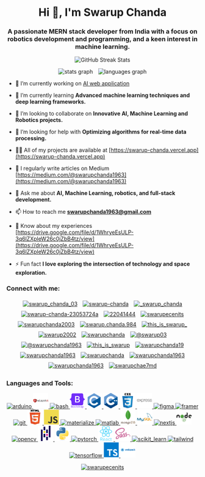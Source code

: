 <h1 align="center">Hi 👋, I'm Swarup Chanda</h1>
<h3 align="center">A passionate MERN stack developer from India with a focus on robotics development and programming, and a keen interest in machine learning.</h3>


<!-- Top Languages Card -->

<!-- GitHub Streak Stats Card -->
<p align="center">
  <img src="https://github-readme-streak-stats.herokuapp.com/?user=swarupecenits&theme=radical" alt="GitHub Streak Stats" />
</p>

<div align="center">
  <img  style="margin-right: 10px;" src="https://github-readme-stats.vercel.app/api?username=swarupecenits&show_icons=true&theme=radical" height="180" alt="stats graph"  />
  <img src="https://github-readme-stats.vercel.app/api/top-langs/?username=swarupecenits&layout=compact&langs_count=10&theme=radical" height="180" alt="languages graph"  />
</div>






- 🔭 I’m currently working on [AI web application](https://ai-summarizer-swarup.netlify.app/)

- 🌱 I’m currently learning **Advanced machine learning techniques and deep learning frameworks.**

- 👯 I’m looking to collaborate on **Innovative AI, Machine Learning and Robotics projects.**

- 🤝 I’m looking for help with **Optimizing algorithms for real-time data processing.**

- 👨‍💻 All of my projects are available at [https://swarup-chanda.vercel.app](https://swarup-chanda.vercel.app)

- 📝 I regularly write articles on Medium [https://medium.com/@swarupchanda1963](https://medium.com/@swarupchanda1963)

- 💬 Ask me about **AI, Machine Learning, robotics, and full-stack development.**

- 📫 How to reach me **swarupchanda1963@gmail.com**

- 📄 Know about my experiences [https://drive.google.com/file/d/1WhryeEsULP-3q6lZXpleW26c0jZbB4tz/view](https://drive.google.com/file/d/1WhryeEsULP-3q6lZXpleW26c0jZbB4tz/view)

- ⚡ Fun fact **I love exploring the intersection of technology and space exploration.**

<h3 align="left">Connect with me:</h3>
<p align="center">
<a href="https://dev.to/swarup_chanda_03" target="blank"><img style="padding: 5px;" align="center" src="https://raw.githubusercontent.com/rahuldkjain/github-profile-readme-generator/master/src/images/icons/Social/devto.svg" alt="swarup_chanda_03" height="30" width="40" /></a>
<a href="https://codepen.io/swarup-chanda" target="blank"><img style="padding: 5px;" align="center" src="https://raw.githubusercontent.com/rahuldkjain/github-profile-readme-generator/master/src/images/icons/Social/codepen.svg" alt="swarup-chanda" height="30" width="40" /></a>
<a href="https://twitter.com/_swarup_chanda" target="blank"><img style="padding: 5px;" align="center" src="https://raw.githubusercontent.com/rahuldkjain/github-profile-readme-generator/master/src/images/icons/Social/twitter.svg" alt="_swarup_chanda" height="30" width="40" /></a>
<a href="https://linkedin.com/in/swarup-chanda-23053724a" target="blank"><img style="padding: 5px;" align="center" src="https://raw.githubusercontent.com/rahuldkjain/github-profile-readme-generator/master/src/images/icons/Social/linked-in-alt.svg" alt="swarup-chanda-23053724a" height="30" width="40" /></a>
<a href="https://stackoverflow.com/users/22041444" target="blank"><img style="padding: 5px;" align="center" src="https://raw.githubusercontent.com/rahuldkjain/github-profile-readme-generator/master/src/images/icons/Social/stack-overflow.svg" alt="22041444" height="30" width="40" /></a>
<a href="https://codesandbox.com/swarupecenits" target="blank"><img style="padding: 5px;" align="center" src="https://raw.githubusercontent.com/rahuldkjain/github-profile-readme-generator/master/src/images/icons/Social/codesandbox.svg" alt="swarupecenits" height="30" width="40" /></a>
<a href="https://kaggle.com/swarupchanda2003" target="blank"><img style="padding: 5px;" align="center" src="https://raw.githubusercontent.com/rahuldkjain/github-profile-readme-generator/master/src/images/icons/Social/kaggle.svg" alt="swarupchanda2003" height="30" width="40" /></a>
<a href="https://fb.com/swarup.chanda.984" target="blank"><img style="padding: 5px;" align="center" src="https://raw.githubusercontent.com/rahuldkjain/github-profile-readme-generator/master/src/images/icons/Social/facebook.svg" alt="swarup.chanda.984" height="30" width="40" /></a>
<a href="https://instagram.com/this_is_swarup_" target="blank"><img style="padding: 5px;" align="center" src="https://raw.githubusercontent.com/rahuldkjain/github-profile-readme-generator/master/src/images/icons/Social/instagram.svg" alt="this_is_swarup_" height="30" width="40" /></a>
<a href="https://dribbble.com/swarup2002" target="blank"><img style="padding: 5px;" align="center" src="https://raw.githubusercontent.com/rahuldkjain/github-profile-readme-generator/master/src/images/icons/Social/dribbble.svg" alt="swarup2002" height="30" width="40" /></a>
<a href="https://www.behance.net/swarupchanda" target="blank"><img style="padding: 5px;" align="center" src="https://raw.githubusercontent.com/rahuldkjain/github-profile-readme-generator/master/src/images/icons/Social/behance.svg" alt="swarupchanda" height="30" width="40" /></a>
<a href="https://hashnode.com/@swarup03" target="blank"><img style="padding: 5px;" align="center" src="https://raw.githubusercontent.com/rahuldkjain/github-profile-readme-generator/master/src/images/icons/Social/hashnode.svg" alt="@swarup03" height="30" width="40" /></a>
<a href="https://medium.com/@swarupchanda1963" target="blank"><img style="padding: 5px;" align="center" src="https://raw.githubusercontent.com/rahuldkjain/github-profile-readme-generator/master/src/images/icons/Social/medium.svg" alt="@swarupchanda1963" height="30" width="40" /></a>
<a href="https://www.youtube.com/c/this_is_swarup" target="blank"><img style="padding: 5px;" align="center" src="https://raw.githubusercontent.com/rahuldkjain/github-profile-readme-generator/master/src/images/icons/Social/youtube.svg" alt="this_is_swarup" height="30" width="40" /></a>
<a href="https://www.codechef.com/users/swarupchanda19" target="blank"><img style="padding: 5px;" align="center" src="https://cdn.jsdelivr.net/npm/simple-icons@3.1.0/icons/codechef.svg" alt="swarupchanda19" height="30" width="40" /></a>
<a href="https://www.hackerrank.com/swarupchanda1963" target="blank"><img style="padding: 5px;" align="center" src="https://raw.githubusercontent.com/rahuldkjain/github-profile-readme-generator/master/src/images/icons/Social/hackerrank.svg" alt="swarupchanda1963" height="30" width="40" /></a>
<a href="https://codeforces.com/profile/swarupchanda" target="blank"><img style="padding: 5px;" align="center" src="https://raw.githubusercontent.com/rahuldkjain/github-profile-readme-generator/master/src/images/icons/Social/codeforces.svg" alt="swarupchanda" height="30" width="40" /></a>
<a href="https://www.leetcode.com/swarupchanda1963" target="blank"><img style="padding: 5px;" align="center" src="https://raw.githubusercontent.com/rahuldkjain/github-profile-readme-generator/master/src/images/icons/Social/leet-code.svg" alt="swarupchanda1963" height="30" width="40" /></a>
<a href="https://www.hackerearth.com/swarupchanda1963" target="blank"><img style="padding: 5px;" align="center" src="https://raw.githubusercontent.com/rahuldkjain/github-profile-readme-generator/master/src/images/icons/Social/hackerearth.svg" alt="swarupchanda1963" height="30" width="40" /></a>
<a href="https://auth.geeksforgeeks.org/user/swarupchae7md" target="blank"><img style="padding: 5px;" align="center" src="https://raw.githubusercontent.com/rahuldkjain/github-profile-readme-generator/master/src/images/icons/Social/geeks-for-geeks.svg" alt="swarupchae7md" height="30" width="40" /></a>
</p>

<h3 align="left">Languages and Tools:</h3>
<p align="center">  <a href="https://www.arduino.cc/" target="_blank" rel="noreferrer"> <img  src="https://cdn.worldvectorlogo.com/logos/arduino-1.svg" alt="arduino" width="40" height="40"/> </a> <a href="https://angular.io" target="_blank" rel="noreferrer"> <img src="https://raw.githubusercontent.com/devicons/devicon/master/icons/angularjs/angularjs-original-wordmark.svg" alt="angularjs" width="40" height="40"/> </a> <a href="https://www.gnu.org/software/bash/" target="_blank" rel="noreferrer"> <img src="https://www.vectorlogo.zone/logos/gnu_bash/gnu_bash-icon.svg" alt="bash" width="40" height="40"/> </a> <a href="https://getbootstrap.com" target="_blank" rel="noreferrer"> <img src="https://raw.githubusercontent.com/devicons/devicon/master/icons/bootstrap/bootstrap-plain-wordmark.svg" alt="bootstrap" width="40" height="40"/> </a> <a href="https://www.cprogramming.com/" target="_blank" rel="noreferrer"> <img src="https://raw.githubusercontent.com/devicons/devicon/master/icons/c/c-original.svg" alt="c" width="40" height="40"/> </a> <a href="https://www.w3schools.com/cpp/" target="_blank" rel="noreferrer"> <img src="https://raw.githubusercontent.com/devicons/devicon/master/icons/cplusplus/cplusplus-original.svg" alt="cplusplus" width="40" height="40"/> </a> <a href="https://www.w3schools.com/css/" target="_blank" rel="noreferrer"> <img src="https://raw.githubusercontent.com/devicons/devicon/master/icons/css3/css3-original-wordmark.svg" alt="css3" width="40" height="40"/> </a> <a href="https://expressjs.com" target="_blank" rel="noreferrer"> <img src="https://raw.githubusercontent.com/devicons/devicon/master/icons/express/express-original-wordmark.svg" alt="express" width="40" height="40"/> </a> <a href="https://www.figma.com/" target="_blank" rel="noreferrer"> <img src="https://www.vectorlogo.zone/logos/figma/figma-icon.svg" alt="figma" width="40" height="40"/> </a> <a href="https://www.framer.com/" target="_blank" rel="noreferrer"> <img src="https://www.vectorlogo.zone/logos/framer/framer-icon.svg" alt="framer" width="40" height="40"/> </a> <a href="https://git-scm.com/" target="_blank" rel="noreferrer"> <img src="https://www.vectorlogo.zone/logos/git-scm/git-scm-icon.svg" alt="git" width="40" height="40"/> </a> <a href="https://www.w3.org/html/" target="_blank" rel="noreferrer"> <img src="https://raw.githubusercontent.com/devicons/devicon/master/icons/html5/html5-original-wordmark.svg" alt="html5" width="40" height="40"/> </a> <a href="https://developer.mozilla.org/en-US/docs/Web/JavaScript" target="_blank" rel="noreferrer"> <img src="https://raw.githubusercontent.com/devicons/devicon/master/icons/javascript/javascript-original.svg" alt="javascript" width="40" height="40"/> </a> <a href="https://materializecss.com/" target="_blank" rel="noreferrer"> <img src="https://raw.githubusercontent.com/prplx/svg-logos/5585531d45d294869c4eaab4d7cf2e9c167710a9/svg/materialize.svg" alt="materialize" width="40" height="40"/> </a> <a href="https://www.mathworks.com/" target="_blank" rel="noreferrer"> <img src="https://upload.wikimedia.org/wikipedia/commons/2/21/Matlab_Logo.png" alt="matlab" width="40" height="40"/> </a> <a href="https://www.mongodb.com/" target="_blank" rel="noreferrer"> <img src="https://raw.githubusercontent.com/devicons/devicon/master/icons/mongodb/mongodb-original-wordmark.svg" alt="mongodb" width="40" height="40"/> </a> <a href="https://www.mysql.com/" target="_blank" rel="noreferrer"> <img src="https://raw.githubusercontent.com/devicons/devicon/master/icons/mysql/mysql-original-wordmark.svg" alt="mysql" width="40" height="40"/> </a> <a href="https://nextjs.org/" target="_blank" rel="noreferrer"> <img src="https://cdn.worldvectorlogo.com/logos/nextjs-2.svg" alt="nextjs" width="40" height="40"/> </a> <a href="https://nodejs.org" target="_blank" rel="noreferrer"> <img src="https://raw.githubusercontent.com/devicons/devicon/master/icons/nodejs/nodejs-original-wordmark.svg" alt="nodejs" width="40" height="40"/> </a> <a href="https://opencv.org/" target="_blank" rel="noreferrer"> <img src="https://www.vectorlogo.zone/logos/opencv/opencv-icon.svg" alt="opencv" width="40" height="40"/> </a> <a href="https://pandas.pydata.org/" target="_blank" rel="noreferrer"> <img src="https://raw.githubusercontent.com/devicons/devicon/2ae2a900d2f041da66e950e4d48052658d850630/icons/pandas/pandas-original.svg" alt="pandas" width="40" height="40"/> </a> <a href="https://www.python.org" target="_blank" rel="noreferrer"> <img src="https://raw.githubusercontent.com/devicons/devicon/master/icons/python/python-original.svg" alt="python" width="40" height="40"/> </a> <a href="https://pytorch.org/" target="_blank" rel="noreferrer"> <img src="https://www.vectorlogo.zone/logos/pytorch/pytorch-icon.svg" alt="pytorch" width="40" height="40"/> </a> <a href="https://reactjs.org/" target="_blank" rel="noreferrer"> <img src="https://raw.githubusercontent.com/devicons/devicon/master/icons/react/react-original-wordmark.svg" alt="react" width="40" height="40"/> </a> <a href="https://sass-lang.com" target="_blank" rel="noreferrer"> <img src="https://raw.githubusercontent.com/devicons/devicon/master/icons/sass/sass-original.svg" alt="sass" width="40" height="40"/> </a> <a href="https://scikit-learn.org/" target="_blank" rel="noreferrer"> <img src="https://upload.wikimedia.org/wikipedia/commons/0/05/Scikit_learn_logo_small.svg" alt="scikit_learn" width="40" height="40"/> </a> <a href="https://tailwindcss.com/" target="_blank" rel="noreferrer"> <img src="https://www.vectorlogo.zone/logos/tailwindcss/tailwindcss-icon.svg" alt="tailwind" width="40" height="40"/> </a> <a href="https://www.tensorflow.org" target="_blank" rel="noreferrer"> <img src="https://www.vectorlogo.zone/logos/tensorflow/tensorflow-icon.svg" alt="tensorflow" width="40" height="40"/> </a> <a href="https://www.typescriptlang.org/" target="_blank" rel="noreferrer"> <img src="https://raw.githubusercontent.com/devicons/devicon/master/icons/typescript/typescript-original.svg" alt="typescript" width="40" height="40"/> </a> <a href="https://webpack.js.org" target="_blank" rel="noreferrer"> <img src="https://raw.githubusercontent.com/devicons/devicon/d00d0969292a6569d45b06d3f350f463a0107b0d/icons/webpack/webpack-original-wordmark.svg" alt="webpack" width="40" height="40"/> </a> </p>


<p align="center"> <a href="https://github.com/ryo-ma/github-profile-trophy"><img src="https://github-profile-trophy.vercel.app/?username=swarupecenits" alt="swarupecenits" /></a> </p>

